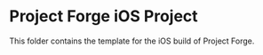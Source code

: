 <!--- Content managed by Project Forge, see [projectforge.md] for details. -->
# Project Forge iOS Project

This folder contains the template for the iOS build of Project Forge.
